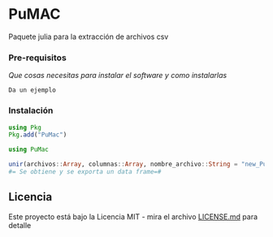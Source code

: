# PuMAC

Paquete julia para la extracción de archivos csv

### Pre-requisitos 

_Que cosas necesitas para instalar el software y como instalarlas_

```
Da un ejemplo
```

### Instalación 

```julia
using Pkg
Pkg.add("PuMac")
```

```julia
using PuMac
```

```julia
unir(archivos::Array, columnas::Array, nombre_archivo::String = "new_PuMAC.csv", faltantes::Bool = true)
#= Se obtiene y se exporta un data frame=#
```
## Licencia 

Este proyecto está bajo la Licencia MIT - mira el archivo [LICENSE.md](LICENSE.md) para detalle
